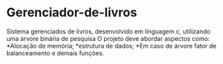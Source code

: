 # Gerenciador-de-livros
Sistema gerenciados de livros, desenvolvido em linguagem c, utilizando uma árvore binária de pesquisa
O projeto deve abordar aspectos como:
  *Alocação de memória;
  *estrutura de dados; 
  *Em caso de árvore fator de balanceamento e demais funções.
